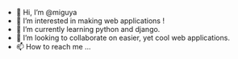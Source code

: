 - 👋 Hi, I’m @miguya
- 👀 I’m interested in making web applications !
- 🌱 I’m currently learning python and django.
- 💞️ I’m looking to collaborate on easier, yet cool web applications.
- 📫 How to reach me ...

<!---
miguya/miguya is a ✨ special ✨ repository because its `README.md` (this file) appears on your GitHub profile.
You can click the Preview link to take a look at your changes.
--->
